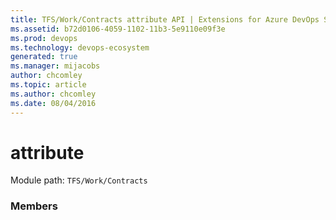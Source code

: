 ```yaml
---
title: TFS/Work/Contracts attribute API | Extensions for Azure DevOps Services
ms.assetid: b72d0106-4059-1102-11b3-5e9110e09f3e
ms.prod: devops
ms.technology: devops-ecosystem
generated: true
ms.manager: mijacobs
author: chcomley
ms.topic: article
ms.author: chcomley
ms.date: 08/04/2016
---
```


# attribute

Module path: `TFS/Work/Contracts`


### Members

